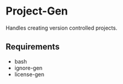 # Project-Gen
Handles creating version controlled projects.

## Requirements
- bash
- ignore-gen
- license-gen
